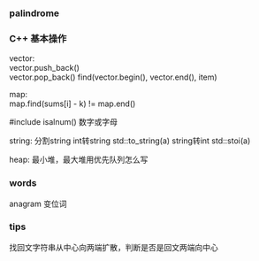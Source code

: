 ### palindrome

### C++ 基本操作
vector:  
vector.push_back()  
vector.pop_back()
find(vector.begin(), vector.end(), item)  
  
map:  
map.find(sums[i] - k) != map.end()  

#include <cctype>
isalnum() 数字或字母

string:
分割string
int转string std::to_string(a)
string转int std::stoi(a)

heap:
最小堆，最大堆用优先队列怎么写
### words
anagram 变位词

### tips
找回文字符串从中心向两端扩散，判断是否是回文两端向中心